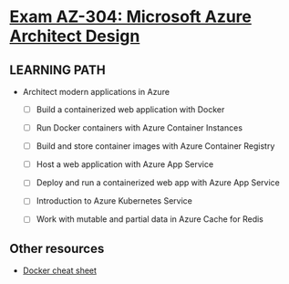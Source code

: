 # [Exam AZ-304: Microsoft Azure Architect Design](https://docs.microsoft.com/en-us/learn/certifications/exams/az-304?ns-enrollment-type=Collection&ns-enrollment-id=bookmarks)


## LEARNING PATH

- Architect modern applications in Azure
  - [ ] Build a containerized web application with Docker
  - [ ] Run Docker containers with Azure Container Instances
  - [ ] Build and store container images with Azure Container Registry
  - [ ] Host a web application with Azure App Service
  - [ ] Deploy and run a containerized web app with Azure App Service
  - [ ] Introduction to Azure Kubernetes Service
  - [ ] Work with mutable and partial data in Azure Cache for Redis


## Other resources
- [Docker cheat sheet](https://intellipaat.com/mediaFiles/2019/03/docker-cheat-sheet.jpg)